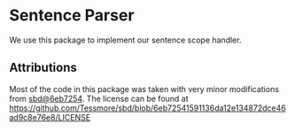 # Sentence Parser

We use this package to implement our sentence scope handler.

## Attributions

Most of the code in this package was taken with very minor modifications from [sbd@6eb7254](https://github.com/Tessmore/sbd/tree/6eb72541591136da12e134872dce46ad9c8e76e8). The license can be found at https://github.com/Tessmore/sbd/blob/6eb72541591136da12e134872dce46ad9c8e76e8/LICENSE
